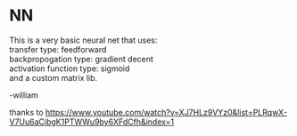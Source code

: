 # NN
This is a very basic neural net that uses:<br/>
transfer type: feedforward<br/>
backpropogation type: gradient decent<br/>
activation function type: sigmoid<br/>
and a custom matrix lib.<br/>

-william<br/>

thanks to https://www.youtube.com/watch?v=XJ7HLz9VYz0&list=PLRqwX-V7Uu6aCibgK1PTWWu9by6XFdCfh&index=1 <br/>
